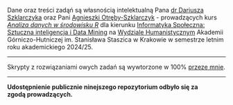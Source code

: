 Dane oraz treści zadąń są własnością intelektualną Pana [dr Dariusza Szklarczyka](https://skos.agh.edu.pl/osoba/dariusz-szklarczyk-9979.html) oraz Pani [Agnieszki Otręby-Szklarczyk](https://www.linkedin.com/in/agnieszka-otręba-szklarczyk-731074150/?originalSubdomain=pl) - prowadzących kurs _[Analiza danych w środowisku R](https://web.usos.agh.edu.pl/kontroler.php?_action=katalog2/przedmioty/pokazPrzedmiot&prz_kod=430-IFS-2S-514)_ dla kierunku [Informatyka Społeczna: Sztuczna inteligencja i Data Mining](https://sylabusy.agh.edu.pl/pl/1/2/20/1/2/15/81#nav-tab-8) na [Wydziale Humanistycznym](https://wh.agh.edu.pl) Akademii Górniczo-Hutniczej im. Stanisława Staszica w Krakowie w semestrze letnim roku akademickiego 2024/25.  
___  
Skrypty z rozwiązaniami owych zadań są wywtorzone w 100% [przeze mnie](https://www.linkedin.com/in/stawarzkrzysztof/).  
___  
**Udostępnienie publicznie ninejszego repozytorium odbyło się za zgodą prowadzących.**
